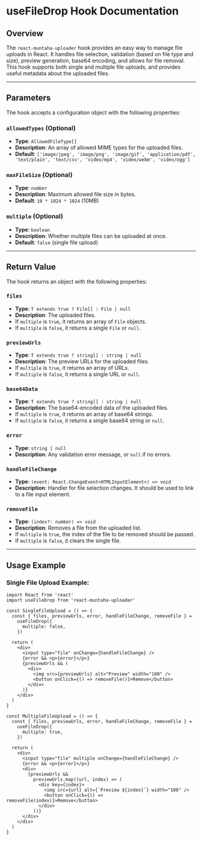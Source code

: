# useFileDrop Hook Documentation

## Overview

The `react-muntaha-uploader` hook provides an easy way to manage file uploads in React. It handles file selection, validation (based on file type and size), preview generation, base64 encoding, and allows for file removal. This hook supports both single and multiple file uploads, and provides useful metadata about the uploaded files.

---

## Parameters

The hook accepts a configuration object with the following properties:

### `allowedTypes` (Optional)

- **Type**: `AllowedFileType[]`
- **Description**: An array of allowed MIME types for the uploaded files.
- **Default**: `['image/jpeg', 'image/png', 'image/gif', 'application/pdf', 'text/plain', 'text/csv', 'video/mp4', 'video/webm', 'video/ogg']`

### `maxFileSize` (Optional)

- **Type**: `number`
- **Description**: Maximum allowed file size in bytes.
- **Default**: `10 * 1024 * 1024` (10MB)

### `multiple` (Optional)

- **Type**: `boolean`
- **Description**: Whether multiple files can be uploaded at once.
- **Default**: `false` (single file upload)

---

## Return Value

The hook returns an object with the following properties:

### `files`

- **Type**: `T extends true ? File[] : File | null`
- **Description**: The uploaded files.
- If `multiple` is `true`, it returns an array of `File` objects.
- If `multiple` is `false`, it returns a single `File` or `null`.

### `previewUrls`

- **Type**: `T extends true ? string[] : string | null`
- **Description**: The preview URLs for the uploaded files.
- If `multiple` is `true`, it returns an array of URLs.
- If `multiple` is `false`, it returns a single URL or `null`.

### `base64Data`

- **Type**: `T extends true ? string[] : string | null`
- **Description**: The base64-encoded data of the uploaded files.
- If `multiple` is `true`, it returns an array of base64 strings.
- If `multiple` is `false`, it returns a single base64 string or `null`.

### `error`

- **Type**: `string | null`
- **Description**: Any validation error message, or `null` if no errors.

### `handleFileChange`

- **Type**: `(event: React.ChangeEvent<HTMLInputElement>) => void`
- **Description**: Handler for file selection changes. It should be used to link to a file input element.

### `removeFile`

- **Type**: `(index?: number) => void`
- **Description**: Removes a file from the uploaded list.
- If `multiple` is `true`, the index of the file to be removed should be passed.
- If `multiple` is `false`, it clears the single file.

---

## Usage Example

### Single File Upload Example:

```tsx
import React from 'react'
import useFileDrop from 'react-muntaha-uploader'

const SingleFileUpload = () => {
  const { files, previewUrls, error, handleFileChange, removeFile } =
    useFileDrop({
      multiple: false,
    })

  return (
    <div>
      <input type="file" onChange={handleFileChange} />
      {error && <p>{error}</p>}
      {previewUrls && (
        <div>
          <img src={previewUrls} alt="Preview" width="100" />
          <button onClick={() => removeFile()}>Remove</button>
        </div>
      )}
    </div>
  )
}

const MultipleFileUpload = () => {
  const { files, previewUrls, error, handleFileChange, removeFile } =
    useFileDrop({
      multiple: true,
    })

  return (
    <div>
      <input type="file" multiple onChange={handleFileChange} />
      {error && <p>{error}</p>}
      <div>
        {previewUrls &&
          previewUrls.map((url, index) => (
            <div key={index}>
              <img src={url} alt={`Preview ${index}`} width="100" />
              <button onClick={() => removeFile(index)}>Remove</button>
            </div>
          ))}
      </div>
    </div>
  )
}
```

